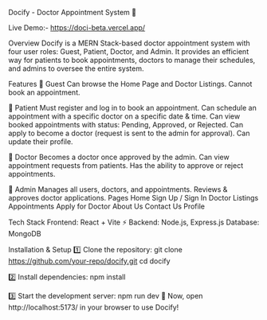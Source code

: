 Docify - Doctor Appointment System 🏥

Live Demo:- https://doci-beta.vercel.app/

Overview
Docify is a MERN Stack-based doctor appointment system with four user roles: Guest, Patient, Doctor, and Admin. It provides an efficient way for patients to book appointments, doctors to manage their schedules, and admins to oversee the entire system.

Features
🔹 Guest
   Can browse the Home Page and Doctor Listings.
  Cannot book an appointment.
  
🔹 Patient
  Must register and log in to book an appointment.
  Can schedule an appointment with a specific doctor on a specific date & time.
  Can view booked appointments with status: Pending, Approved, or Rejected.
  Can apply to become a doctor (request is sent to the admin for approval).
  Can update their profile.

🔹 Doctor
  Becomes a doctor once approved by the admin.
  Can view appointment requests from patients.
  Has the ability to approve or reject appointments.

🔹 Admin
  Manages all users, doctors, and appointments.
  Reviews & approves doctor applications.
  Pages
  Home
  Sign Up / Sign In
  Doctor Listings
  Appointments
  Apply for Doctor
  About Us
  Contact Us
  Profile

Tech Stack
Frontend: React + Vite ⚡
Backend: Node.js, Express.js
Database: MongoDB


Installation & Setup
1️⃣ Clone the repository:
  git clone https://github.com/your-repo/docify.git
  cd docify
  
2️⃣ Install dependencies:
  npm install
  
3️⃣ Start the development server:
  npm run dev
🚀 Now, open http://localhost:5173/ in your browser to use Docify!
